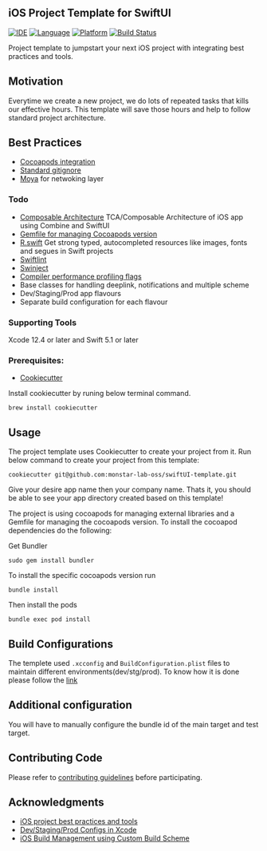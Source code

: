 ## iOS Project Template for SwiftUI
[![IDE](https://img.shields.io/badge/Xcode-13-blue.svg)](https://developer.apple.com/xcode/)
[![Language](https://img.shields.io/badge/swift-5.0-orange.svg)](https://swift.org)
[![Platform](https://img.shields.io/badge/iOS-13-green.svg)](https://developer.apple.com/ios/)
[![Build Status](https://github.com/monstar-lab-oss/swiftUI-template/actions/workflows/build.yml/badge.svg)](https://github.com/monstar-lab-oss/swiftUI-template/actions/workflows/build.yml)


Project template to jumpstart your next iOS project with integrating best practices and tools.

## Motivation

Everytime we create a new project, we do lots of repeated tasks that kills our effective hours. 
This template will save those hours and help to follow standard project architecture.


## Best Practices
* [Cocoapods integration](https://cocoapods.org)
* [Standard gitignore](https://github.com/github/gitignore/blob/master/Swift.gitignore)
* [Moya](https://github.com/Moya/Moya) for netwoking layer

### Todo
* [Composable Architecture](https://github.com/pointfreeco/swift-composable-architecture) TCA/Composable Architecture of iOS app using Combine and SwiftUI
* [Gemfile for managing Cocoapods version](https://guides.cocoapods.org/using/a-gemfile.html) 
* [R.swift](https://github.com/mac-cain13/R.swift) Get strong typed, autocompleted resources like images, fonts and segues in Swift projects
* [Swiftlint](https://github.com/realm/SwiftLint)
* [Swinject](https://github.com/Swinject/Swinject)
* [Compiler performance profiling flags](https://www.jessesquires.com/blog/measuring-compile-times-xcode9)
* Base classes for handling deeplink, notifications and multiple scheme
* Dev/Staging/Prod app flavours
* Separate build configuration for each flavour

### Supporting Tools
Xcode 12.4 or later and Swift 5.1 or later

### Prerequisites:
* [Cookiecutter](https://cookiecutter.readthedocs.io/en/latest/installation.html)

Install cookiecutter by runing below terminal command.

```
brew install cookiecutter
```

## Usage

The project template uses Cookiecutter to create your project from it. Run below command to create your project from this template:

```
cookiecutter git@github.com:monstar-lab-oss/swiftUI-template.git
```
Give your desire app name then your company name. Thats it, you should be able to see your app directory created based on this template!

The project is using cocoapods for managing external libraries and a Gemfile for managing the cocoapods version.
To install the cocoapod dependencies do the following:

Get Bundler

```
sudo gem install bundler
```

To install the specific cocoapods version run

```
bundle install
```

Then install the pods

```
bundle exec pod install
```
## Build Configurations
The templete used `.xcconfig` and `BuildConfiguration.plist` files to maintain different environments(dev/stg/prod). To know how it is done please follow the [link](https://medium.com/better-programming/how-to-create-development-staging-and-production-configs-in-xcode-ec58b2cc1df4)
## Additional configuration

You will have to manually configure the bundle id of the main target and test target.

## Contributing Code
Please refer to [contributing guidelines](https://github.com/monstar-lab-oss/swiftUI-template/blob/main/CONTRIBUTING.md) before participating.


## Acknowledgments

* [iOS project best practices and tools](https://medium.com/@piotr.gorzelany/ios-project-best-practices-and-tools-c46135b8116d)
* [Dev/Staging/Prod Configs in Xcode](https://medium.com/better-programming/how-to-create-development-staging-and-production-configs-in-xcode-ec58b2cc1df4)
* [iOS Build Management using Custom Build Scheme](https://www.talentica.com/blogs/ios-build-management-using-custom-build-scheme/)
